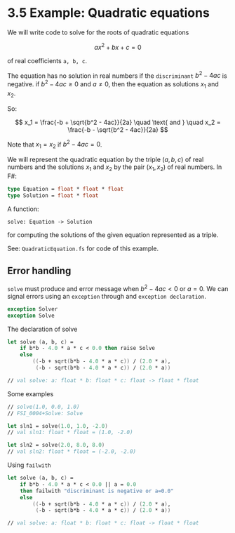 ﻿# 3.5 Example: Quadratic equations

We will write code to solve for the roots of quadratic equations

$$
ax^2 + bx + c = 0
$$

of real coefficients `a, b, c`.

The equation has no solution in real numbers if the `discriminant` $b^2 - 4ac$ is negative. if  $b^2 - 4ac \geq 0$ and $a \neq 0$, then the equation as solutions $x_1$ and $x_2$.

So:

$$
x_1 = \frac{-b + \sqrt{b^2 - 4ac}}{2a} \quad \text{ and } \quad x_2 = \frac{-b - \sqrt{b^2 - 4ac}}{2a}
$$

Note that $x_1 = x_2$ if $b^2 - 4ac = 0$.

We will represent the quadratic equation by the triple $(a,b,c)$ of real numbers and the solutions $x_1$ and $x_2$ by the pair $(x_1, x_2)$ of real numbers. In F#:

```fsharp
type Equation = float * float * float
type Solution = float * float
```

A function:

```fsharp
solve: Equation -> Solution
```

for computing the solutions of the given equation represented as a triple.

See: `QuadraticEquation.fs` for code of this example.

## Error handling

`solve` must produce and error message when $b^2 - 4ac < 0$ or $a = 0$. We can signal errors using an `exception` through and `exception declaration`.

```fsharp
exception Solver
exception Solve
```

The declaration of solve

```fsharp
let solve (a, b, c) =
    if b*b - 4.0 * a * c < 0.0 then raise Solve
    else
        ((-b + sqrt(b*b - 4.0 * a * c)) / (2.0 * a),
         (-b - sqrt(b*b - 4.0 * a * c)) / (2.0 * a))

// val solve: a: float * b: float * c: float -> float * float         
```

Some examples

```fsharp
// solve(1.0, 0.0, 1.0)
// FSI_0004+Solve: Solve

let sln1 = solve(1.0, 1.0, -2.0)
// val sln1: float * float = (1.0, -2.0)

let sln2 = solve(2.0, 8.0, 8.0)
// val sln2: float * float = (-2.0, -2.0)
```

Using `failwith`

```fsharp
let solve (a, b, c) =
    if b*b - 4.0 * a * c < 0.0 || a = 0.0
    then failwith "discriminant is negative or a=0.0"
    else
        ((-b + sqrt(b*b - 4.0 * a * c)) / (2.0 * a),
         (-b - sqrt(b*b - 4.0 * a * c)) / (2.0 * a))

// val solve: a: float * b: float * c: float -> float * float         
```
